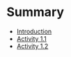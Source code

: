 # Summary

* [Introduction](README.md)
* [Activity 1.1](day-1.md)
* [Activity 1.2](activity-12.md)

